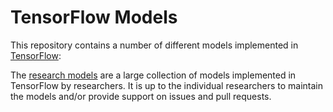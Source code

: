 # TensorFlow Models

This repository contains a number of different models implemented in [TensorFlow](https://www.tensorflow.org):

The [research models](research) are a large collection of models implemented in TensorFlow by researchers. It is up to the individual researchers to maintain the models and/or provide support on issues and pull requests.

